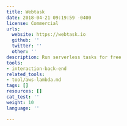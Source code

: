 ```yaml
---
title: Webtask
date: 2018-04-21 09:19:59 -0400
license: Commercial
urls:
  website: https://webtask.io
  github: ''
  twitter: ''
  other: ''
description: Run serverless tasks for free
tools:
- interaction-back-end
related_tools:
- tool/aws-lambda.md
tags: []
resources: []
cat_test: ''
weight: 10
language: ''

---
```

